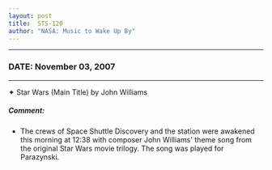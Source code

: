 ```yaml
---
layout: post
title:  STS-120
author: "NASA: Music to Wake Up By"
---
```


----
### DATE: November 03, 2007
----
✦ Star Wars (Main Title) by John Williams

##### Comment:
* The crews of Space Shuttle Discovery and the station were awakened this morning at 12:38 with composer John Williams' theme song from the original Star Wars movie trilogy. The song was played for Parazynski.

